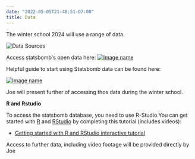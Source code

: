 ```yaml
---
date: "2022-05-05T21:48:51-07:00"
title: Data
---
```


The winter school 2024 will use a range of data.  

![Data Sources](/./resources_files/data.png)

Access statsbomb's open data here:
[![Image name](/./resources_files/Statsbomb_Logo.jpeg)](https://statsbomb.com/what-we-do/hub/free-data/)

Helpful guide to start using Statsbomb data can be found here:

[![Image name](/./resources_files/Statsbomb_intro.png)](http://statsbomb.com/wp-content/uploads/2019/12/Using-StatsBomb-Data-In-R.pdf)

Joe will present further of accessing thos data during the winter school. 

**R and Rstudio**
 
To access the statsbomb database, you need to use R-Studio.You can get started with [R](https://www.r-project.org/) and [RStudio](https://www.rstudio.com/) by completing this tutorial (includes videos):

* [Getting started with R and RStudio interactive tutorial](http://milton-the-cat.rocks/learnr/r/r_getting_started/)

Access to further data, including video footage will be provided directly by Joe